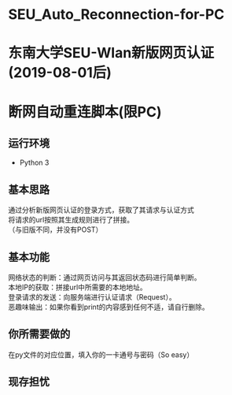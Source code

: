 # SEU_Auto_Reconnection-for-PC

# 东南大学SEU-Wlan新版网页认证(2019-08-01后)<br/>
# 断网自动重连脚本(限PC)<br/>

## 运行环境
* Python 3<br/>


## 基本思路
通过分析新版网页认证的登录方式，获取了其请求与认证方式<br/>
将请求的url按照其生成规则进行了拼接。<br/>
（与旧版不同，并没有POST）


## 基本功能
网络状态的判断：通过网页访问与其返回状态码进行简单判断。<br/>
本地IP的获取：拼接url中所需要的本地地址。<br/>
登录请求的发送：向服务端进行认证请求（Request）。<br/>
恶趣味输出：如果你看到print的内容感到任何不适，请自行删除。<br/>


## 你所需要做的
在py文件的对应位置，填入你的一卡通号与密码（So easy）


## 现存担忧



